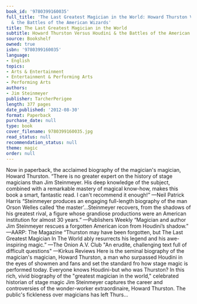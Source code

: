 ```yaml
---
book_id: '9780399160035'
full_title: 'The Last Greatest Magician in the World: Howard Thurston Versus Houdini
  & the Battles of the American Wizards'
title: The Last Greatest Magician in the World
subtitle: Howard Thurston Versus Houdini & the Battles of the American Wizards
source: Bookshelf
owned: true
isbn: '9780399160035'
language:
- English
topics:
- Arts & Entertainment
- Entertainment & Performing Arts
- Performing Arts
authors:
- Jim Steinmeyer
publisher: TarcherPerigee
length: 377 pages
date_published: '2012-08-30'
format: Paperback
purchase_date: null
type: book
cover_filename: 9780399160035.jpg
read_status: null
recommendation_status: null
theme: magic
order: null
---
```

Now in paperback, the acclaimed biography of the magician's magician, Howard Thurston.
“There is no greater expert on the history of stage magicians than Jim Steinmeyer. His deep knowledge of the subject, combined with a remarkable mastery of magical know-how, makes this book a smart, fantastic read. I can't recommend it enough!”
—Neil Patrick Harris
“Steinmeyer produces an engaging full-length biography of the man Orson Welles called ‘the master’…Steinmeyer recovers, from the shadows of his greatest rival, a figure whose grandiose productions were an American institution for almost 30 years.”
—Publishers Weekly
“Magician and author Jim Steinmeyer rescues a forgotten American icon from Houdini’s shadow.”
—AARP: The Magazine
“Thurston may have been forgotten, but The Last Greatest Magician In The World ably resurrects his legend and his awe-inspiring magic.”
—The Onion A.V. Club
"An erudite, challenging text full of difficult questions"
—Kirkus Reviews
Here is the seminal biography of the magician's magician, Howard Thurston, a man who surpassed Houdini in the eyes of showmen and fans and set the standard fro how stage magic is performed today.
Everyone knows Houdini-but who was Thurston? In this rich, vivid biography of the "greatest magician in the world," celebrated historian of stage magic Jim Steinmeyer captures the career and controversies of the wonder-worker extraordinaire, Howard Thurston.
The public's fickleness over magicians has left Thurs...

